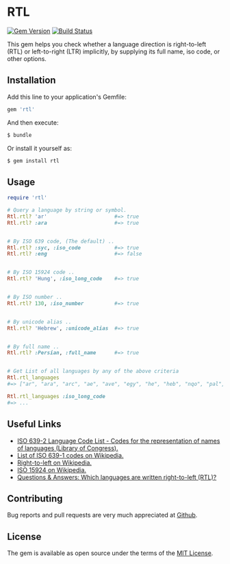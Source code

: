 # RTL
[![Gem Version](https://badge.fury.io/rb/rtl.svg)](https://badge.fury.io/rb/rtl)
[![Build Status](https://travis-ci.org/abarrak/rtl.svg?branch=master)](https://travis-ci.org/abarrak/rtl)

This gem helps you check whether a language direction is right-to-left (RTL) or left-to-right (LTR) implicitly, by supplying its full name, iso code, or other options.

## Installation

Add this line to your application's Gemfile:

```ruby
gem 'rtl'
```

And then execute:

```sh
$ bundle
```

Or install it yourself as:

```sh
$ gem install rtl
```

## Usage

```ruby
require 'rtl'

# Query a language by string or symbol.
Rtl.rtl? 'ar'                      #=> true
Rtl.rtl? :ara                      #=> true


# By ISO 639 code, (The default) ..
Rtl.rtl? :syc, :iso_code           #=> true
Rtl.rtl? :eng                      #=> false


# By ISO 15924 code .. 
Rtl.rtl? 'Hung', :iso_long_code    #=> true


# By ISO number ..
Rtl.rtl? 130, :iso_number          #=> true


# By unicode alias ..
Rtl.rtl? 'Hebrew', :unicode_alias  #=> true


# By full name ..
Rtl.rtl? :Persian, :full_name      #=> true


# Get List of all languages by any of the above criteria
Rtl.rtl_languages
#=> ["ar", "ara", "arc", "ae", "ave", "egy", "he", "heb", "nqo", "pal", "phn", "sam", "syc", "syr", "fa", "per", "fas", "ku", "kur"]

Rtl.rtl_languages :iso_long_code
#=> ...

```

## Useful Links
* [ISO 639-2 Language Code List - Codes for the representation of names of languages (Library of Congress).](https://www.loc.gov/standards/iso639-2/php/code_list.php)
* [List of ISO 639-1 codes on Wikipedia.](https://en.wikipedia.org/wiki/List_of_ISO_639-1_codes)
* [Right-to-left on Wikipedia.](https://en.wikipedia.org/wiki/Right-to-left)
* [ISO 15924 on Wikipedia.](https://en.wikipedia.org/wiki/ISO_15924)
* [Questions & Answers: Which languages are written right-to-left (RTL)?](http://www.i18nguy.com/temp/rtl.html)

## Contributing

Bug reports and pull requests are very much appreciated at [Github](https://github.com/abarrak/rtl).


## License
The gem is available as open source under the terms of the [MIT License](http://opensource.org/licenses/MIT).

